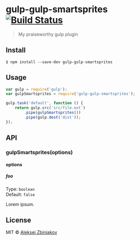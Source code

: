 # gulp-gulp-smartsprites [![Build Status](https://travis-ci.org/zba/gulp-gulp-smartsprites.svg?branch=master)](https://travis-ci.org/zba/gulp-gulp-smartsprites)

> My praiseworthy gulp plugin


## Install

```
$ npm install --save-dev gulp-gulp-smartsprites
```


## Usage

```js
var gulp = require('gulp');
var gulpSmartsprites = require('gulp-gulp-smartsprites');

gulp.task('default', function () {
	return gulp.src('src/file.ext')
		.pipe(gulpSmartsprites())
		.pipe(gulp.dest('dist'));
});
```


## API

### gulpSmartsprites(options)

#### options

##### foo

Type: `boolean`  
Default: `false`

Lorem ipsum.


## License

MIT © [Aleksei Zbiniakov](https://github.com/zba)
